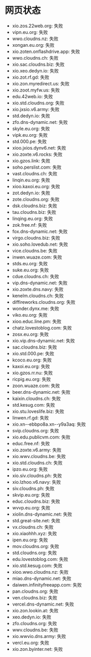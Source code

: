 # 网页状态
- xio.zos.22web.org: 失败
- vipn.eu.org: 失败
- wwo.cloudns.nz: 失败
- xongan.eu.org: 失败
- xio.zoten.onflashdrive.app: 失败
- wwo.cloudns.ch: 失败
- xio.sac.cloudns.biz: 失败
- xio.xeo.dedyn.io: 失败
- xio.zot.rf.gd: 失败
- xio.zon.myredirect.us: 失败
- xio.zoot.myfw.us: 失败
- edu.42web.io: 失败
- xio.std.cloudns.org: 失败
- xio.jxsio.v6.army: 失败
- std.dedyn.io: 失败
- zfo.dns-dynamic.net: 失败
- skyle.eu.org: 失败
- vipk.eu.org: 失败
- std.000.pe: 失败
- xioo.jxios.dynv6.net: 失败
- xio.zoxte.v6.rocks: 失败
- xio.gzos.link: 失败
- soho.perslist.com: 失败
- vast.cloudns.ch: 失败
- linqin.eu.org: 失败
- xioo.kaxoi.eu.org: 失败
- zot.dedyn.io: 失败
- zote.cloudns.org: 失败
- dsk.cloudns.biz: 失败
- tau.cloudns.biz: 失败
- linqing.eu.org: 失败
- zok.free.nf: 失败
- fox.dns-dynamic.net: 失败
- virgo.cloudns.biz: 失败
- xio.soho.lovedub.net: 失败
- vice.cloudns.be: 失败
- inwen.wuaze.com: 失败
- stds.eu.org: 失败
- suke.eu.org: 失败
- cdue.cloudns.ch: 失败
- vip.dns-dynamic.net: 失败
- xio.zoxte.dns.navy: 失败
- kenelm.cloudns.ch: 失败
- diffireworks.cloudns.org: 失败
- wonder.dynx.me: 失败
- viko.eu.org: 失败
- xioo.educ.line.pm: 失败
- chatz.lovestoblog.com: 失败
- zosx.eu.org: 失败
- xio.vip.dns-dynamic.net: 失败
- sac.cloudns.biz: 失败
- xio.std.000.pe: 失败
- kcoco.eu.org: 失败
- kaxoi.eu.org: 失败
- xio.gzos.rr.nu: 失败
- ricpig.eu.org: 失败
- zoon.wuaze.com: 失败
- beer.dns-dynamic.net: 失败
- kaixin.cloudns.ch: 失败
- std.kesug.com: 失败
- xio.stu.loveslife.biz: 失败
- linwen.rf.gd: 失败
- xio.xn--ebbpo8a.xn--y9a3aq: 失败
- svip.cloudns.org: 失败
- xio.edu.publicvm.com: 失败
- educ.free.nf: 失败
- xio.zoxte.v6.army: 失败
- xio.wwv.cloudns.be: 失败
- xio.std.cloudns.ch: 失败
- ipzo.eu.org: 失败
- xio.siv.cloudns.ph: 失败
- xio.lzhoo.v6.navy: 失败
- siv.cloudns.ph: 失败
- skvip.eu.org: 失败
- educ.cloudns.biz: 失败
- wvvp.eu.org: 失败
- xiolin.dns-dynamic.net: 失败
- std.great-site.net: 失败
- vx.cloudns.ch: 失败
- xio.xiaohhh.xyz: 失败
- ipen.eu.org: 失败
- mov.cloudns.org: 失败
- std.cloudns.org: 失败
- edu.lovestoblog.com: 失败
- xio.std.kesug.com: 失败
- xioo.wwo.cloudns.nz: 失败
- miao.dns-dynamic.net: 失败
- daiwen.infinityfreeapp.com: 失败
- pan.cloudns.org: 失败
- ven.cloudns.biz: 失败
- vercel.dns-dynamic.net: 失败
- xio.zon.lookin.at: 失败
- xeo.dedyn.io: 失败
- zfo.cloudns.org: 失败
- wwv.cloudns.be: 失败
- xio.wwvio.dns.army: 失败
- vercl.eu.org: 失败
- xio.zon.byinter.net: 失败
